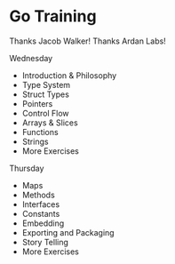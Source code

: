 # Go Training

Thanks Jacob Walker! Thanks Ardan Labs!

Wednesday

- Introduction & Philosophy
- Type System
- Struct Types
- Pointers
- Control Flow
- Arrays & Slices
- Functions
- Strings
- More Exercises

Thursday

- Maps
- Methods
- Interfaces
- Constants
- Embedding
- Exporting and Packaging
- Story Telling
- More Exercises
